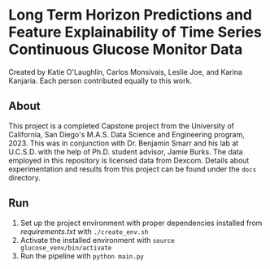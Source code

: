 # Long Term Horizon Predictions and Feature Explainability of Time Series Continuous Glucose Monitor Data
Created by Katie O'Laughlin, Carlos Monsivais, Leslie Joe, and Karina Kanjaria. Each person contributed equally to this work.

## About
This project is a completed Capstone project from the University of California, San Diego's M.A.S. Data Science and Engineering program, 2023. This was in conjunction with Dr. Benjamin Smarr and his lab at U.C.S.D. with the help of Ph.D. student advisor, Jamie Burks. The data employed in this repository is licensed data from Dexcom. Details about experimentation and results from this project can be found under the `docs` directory. 

## Run
1. Set up the project environment with proper dependencies installed from *requirements.txt* with `./create_env.sh`
2. Activate the installed environment with `source glucose_venv/bin/activate`
3. Run the pipeline with `python main.py`
